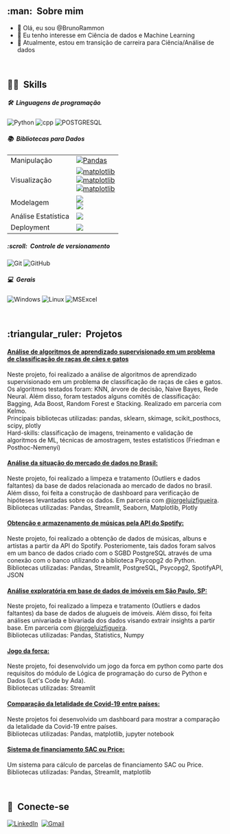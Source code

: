
<h2> :man: &nbsp;Sobre mim </h2>

- 👋 Olá, eu sou @BrunoRammon
- 👀 Eu tenho interesse em Ciência de dados e Machine Learning
- 🌱 Atualmente, estou em transição de carreira para Ciência/Análise de dados

<br/>

<h2> 🤹🏽 &nbsp;Skills</h2>

<h5> 🛠 &nbsp;Linguagens de programação</h5>

  ![Python](https://img.shields.io/badge/Python-14354C?style=for-the-badge&logo=python&logoColor=white)
  ![cpp](https://img.shields.io/badge/C++-informational?style=for-the-badge&logo=c%2B%2B&logoColor=white)
  ![POSTGRESQL](https://img.shields.io/badge/PostgreSQL-316192?style=for-the-badge&logo=postgresql&logoColor=white) 
  

<h5> 📚 &nbsp;Bibliotecas para Dados</h5>

<table>
    <tr>
        <td>Manipulação</td>
        <td> 
          <a href="https://img.shields.io/badge/Pandas-130654?style=for-the-badge&amp;logo=pandas&amp;logoColor=white">
            <img src="https://img.shields.io/badge/Pandas-130654?style=for-the-badge&amp;logo=pandas&amp;logoColor=white" alt="Pandas" />
          </a> 
        </td>
    </tr>
    <tr>
        <td>Visualização</td>
        <td style="text-align:center"> 
          <a href="https://img.shields.io/badge/matplotlib-4698C6?style=for-the-badge&amp;logo=matplotlib&amp;logoColor=white">
            <img src="https://img.shields.io/badge/matplotlib-4698C6?style=for-the-badge&amp;logo=matplotlib&amp;logoColor=white" alt="matplotlib" />
          </a><br>
          <a href="https://img.shields.io/badge/seaborn-343663?style=for-the-badge&amp;logo=seaborn&amp;logoColor=white">
            <img src="https://img.shields.io/badge/seaborn-343663?style=for-the-badge&amp;logo=seaborn&amp;logoColor=white" alt="matplotlib" />
          </a><br>
          <a href="plotly-100000?style=for-the-badge&amp;logo=plotly&amp;logoColor=white">
            <img src="https://img.shields.io/badge/plotly-100000?style=for-the-badge&amp;logo=plotly&amp;logoColor=white;logo=seaborn&amp;logoColor=white" alt="matplotlib" />
          </a>
    </tr>
    <tr>
        <td>Modelagem</td>
        <td>
          <a href="https://img.shields.io/badge/SkLearn-ff9c34?style=for-the-badge&amp;logo=scikitlearn&amp;logoColor=white">
            <img src="https://img.shields.io/badge/SkLearn-ff9c34?style=for-the-badge&amp;logo=scikitlearn&amp;logoColor=white" />
          </a><br>
          <a href="https://img.shields.io/badge/tensorflow-316192?style=for-the-badge&amp;logo=tensorflow&amp;logoColor=white">
            <img src="https://img.shields.io/badge/tensorflow-316192?style=for-the-badge&amp;logo=tensorflow&amp;logoColor=white" />
          </a>
    </tr>
    <tr>
        <td>Análise Estatística</td>
        <td>
          <a href="https://img.shields.io/badge/scipy-1E87F0?style=for-the-badge&amp;logo=scipy&amp;logoColor=white">
            <img src="https://img.shields.io/badge/scipy-1E87F0?style=for-the-badge&amp;logo=scipy&amp;logoColor=white" />
          </a>
        </td>
    </tr>
    <tr>
        <td>Deployment</td>
        <td>
          <a href="https://img.shields.io/badge/streamlit-red?style=for-the-badge&amp;logo=streamlit&amp;logoColor=white">
            <img src="https://img.shields.io/badge/streamlit-red?style=for-the-badge&amp;logo=streamlit&amp;logoColor=white" />
          </a>
        </td>
    </tr>
</table>

<!-- - Manipulação 

  ![Pandas](https://img.shields.io/badge/Pandas-130654?style=for-the-badge&logo=pandas&logoColor=white)

- Visualização
  ![Matplotlib](https://img.shields.io/badge/matplotlib-4698C6?style=for-the-badge&logo=matplotlib&logoColor=white)
  ![Seaborn](https://img.shields.io/badge/seaborn-343663?style=for-the-badge&logo=seaborn&logoColor=white)
  ![Plotly](https://img.shields.io/badge/plotly-100000?style=for-the-badge&logo=plotly&logoColor=white)
  
- Modelagem

  ![Sklearn](https://img.shields.io/badge/SkLearn-ff9c34?style=for-the-badge&logo=scikitlearn&logoColor=white)
  ![TensorFlow](https://img.shields.io/badge/tensorflow-316192?style=for-the-badge&logo=tensorflow&logoColor=white)
  
- Análise Estatística

  ![SciPy](https://img.shields.io/badge/scipy-1E87F0?style=for-the-badge&logo=scipy&logoColor=white)

- Deployment

  ![Streamlit](https://img.shields.io/badge/streamlit-red?style=for-the-badge&logo=streamlit&logoColor=white) -->


<h5> :scroll: &nbsp;Controle de versionamento</h5>

  ![Git](https://img.shields.io/badge/Git-F05032?style=for-the-badge&logo=git&logoColor=white)
  ![GitHub](https://img.shields.io/badge/GitHub-100000?style=for-the-badge&logo=github&logoColor=white)

<h5> 💻 &nbsp;Gerais</h5>

  ![Windows](https://img.shields.io/badge/Windows-0078D6?style=for-the-badge&logo=windows&logoColor=white)
  ![Linux](https://img.shields.io/badge/Linux-185886?style=for-the-badge&logo=linux&logoColor=white)
  ![MSExcel](https://img.shields.io/badge/Microsoft_Excel-217346?style=for-the-badge&logo=microsoft-excel&logoColor=white)

<br/>

<h2> :triangular_ruler: &nbsp;Projetos </h2> 


#### [ Análise de algoritmos de aprendizado supervisionado em um problema de classificação de raças de cães e gatos ](https://github.com/BrunoRammon/gato-cachorro_classificacao_de_racas)<br>
Neste projeto, foi realizado a análise de algoritmos de aprendizado supervisionado em um problema de classificação de raças de cães e gatos. Os algoritmos testados foram: KNN, árvore de decisão, Naive Bayes, Rede Neural. Além disso, foram testados alguns comitês de classificação: Bagging, Ada Boost, Random Forest e Stacking. Realizado em parceria com Kelmo.<br>
Principais bibliotecas utilizadas: pandas, sklearn, skimage, scikit_posthocs, scipy, plotly <br>
Hard-skills: classificação de imagens, treinamento e validação de algoritmos de ML, técnicas de amostragem, testes estatísticos (Friedman e Posthoc-Nemenyi)<br>

#### [ Análise da situação do mercado de dados no Brasil: ](https://github.com/BrunoRammon/projeto_tecnicas_programacao_ii-)<br>
Neste projeto, foi realizado a limpeza e tratamento (Outliers e dados faltantes) da base de dados relacionada ao mercado de dados no brasil. Além disso, foi feita a construção de dashboard para verificação de hipóteses levantadas sobre os dados. Em parceria com <a href="https://github.com/jorgeluizfigueira">@jorgeluizfigueira</a>.<br>
Bibliotecas utilizadas: Pandas, Streamlit, Seaborn, Matplotlib, Plotly

#### [ Obtenção e armazenamento de músicas pela API do Spotify: ](https://github.com/BrunoRammon/BD-spotifyAPI)<br>
Neste projeto, foi realizado a obtenção de dados de músicas, albuns e artistas a partir da API do Spotify. Posteriomente, tais dados foram salvos em um banco de dados criado com o SGBD PostgreSQL através de uma conexão com o banco utilizando a biblioteca Psycopg2 do Python.<br>
Bibliotecas utilizadas: Pandas, Streamlit, PostgreSQL, Psycopg2, SpotifyAPI, JSON

#### [ Análise exploratória em base de dados de imóveis em São Paulo, SP: ](https://github.com/BrunoRammon/projeto_tecnicas_programacao_i)<br>
Neste projeto, foi realizado a limpeza e tratamento (Outliers e dados faltantes) da base de dados de alugueis de imóveis. Além disso, foi feita análises univariada e bivariada dos dados visando extrair insights a partir base. Em parceria com <a href="https://github.com/jorgeluizfigueira">@jorgeluizfigueira</a>.<br>
Bibliotecas utilizadas: Pandas, Statistics, Numpy


#### [ Jogo da forca: ](https://github.com/BrunoRammon/hangman_game_project)<br>
Neste projeto, foi desenvolvido um jogo da forca em python como parte dos requisitos do módulo de Lógica de programação do curso de Python e Dados (Let's Code by Ada). <br>
Bibliotecas utilizadas: Streamlit

#### [ Comparação da letalidade de Covid-19 entre países: ](https://github.com/BrunoRammon/covid-19_lethality_project)<br>
Neste projetos foi desenvolvido um dashboard para mostrar a comparação da letalidade da Covid-19 entre países. <br>
Bibliotecas utilizadas: Pandas, matplotlib, jupyter notebook

#### [ Sistema de financiamento SAC ou Price: ](https://github.com/BrunoRammon/loan_system_project)<br>
Um sistema para cálculo de parcelas de financiamento SAC ou Price. <br>
Bibliotecas utilizadas: Pandas, Streamlit, matplotlib

<br/>

<h2> 🤝 &nbsp;Conecte-se </h2> 
<a href="https://www.linkedin.com/in/bruno-r-s-souza/"><img src="https://img.shields.io/badge/linkedin-%230077B5.svg?&style=for-the-badge&logo=linkedin&logoColor=white" alt="LinkedIn" /></a>&nbsp;
<a href="mailto:brunorssouza0@gmail.com?subject=Olá%20Bruno"><img src="https://img.shields.io/badge/gmail-%23D14836.svg?&style=for-the-badge&logo=gmail&logoColor=white" alt="Gmail"/>
<!---
BrunoRammon/BrunoRammon is a ✨ special ✨ repository because its `README.md` (this file) appears on your GitHub profile.
You can click the Preview link to take a look at your changes.
--->

